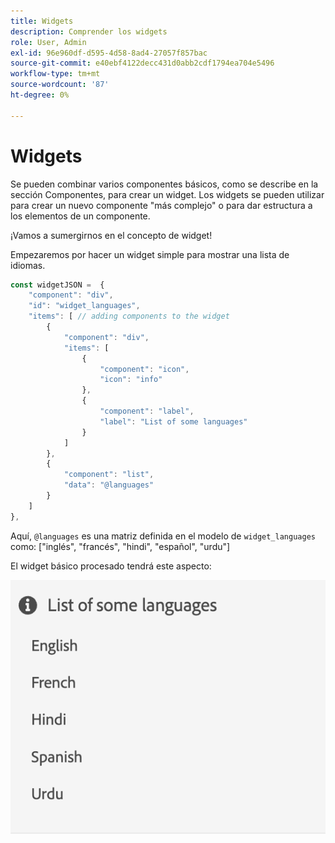```yaml
---
title: Widgets
description: Comprender los widgets
role: User, Admin
exl-id: 96e960df-d595-4d58-8ad4-27057f857bac
source-git-commit: e40ebf4122decc431d0abb2cdf1794ea704e5496
workflow-type: tm+mt
source-wordcount: '87'
ht-degree: 0%

---
```


# Widgets

Se pueden combinar varios componentes básicos, como se describe en la sección Componentes, para crear un widget.
Los widgets se pueden utilizar para crear un nuevo componente &quot;más complejo&quot; o para dar estructura a los elementos de un componente.

¡Vamos a sumergirnos en el concepto de widget!

Empezaremos por hacer un widget simple para mostrar una lista de idiomas.

```js title="basicWidget.js"
const widgetJSON =  {
    "component": "div", 
    "id": "widget_languages", 
    "items": [ // adding components to the widget
        {
            "component": "div",
            "items": [
                {
                    "component": "icon",
                    "icon": "info"
                },
                {
                    "component": "label",
                    "label": "List of some languages"
                }
            ]
        },
        {
            "component": "list",
            "data": "@languages"
        }
    ]
},
```

Aquí, `@languages` es una matriz definida en el modelo de `widget_languages` como: [&quot;inglés&quot;, &quot;francés&quot;, &quot;hindi&quot;, &quot;español&quot;, &quot;urdu&quot;]

El widget básico procesado tendrá este aspecto:

![widget_básico](imgs/basic_widget.png "widget básico")
